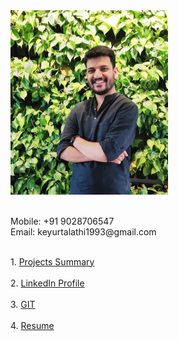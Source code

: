 <div class="row" style="height:500px">
  <div class="column" style="width:50%">
    <img src="/images/my_pic.jpeg" alt="Avatar" style="width:300px"><br>
    <br><p>
    Mobile: +91 9028706547<br>
    Email:  keyurtalathi1993@gmail.com</p>
  </div>
  <div class="column" style="width:50%">
     <br>
    1. <a href="https://docs.google.com/spreadsheets/d/1tHFYnNZkA8kO0w2tk10G_c88rnqVLbw9hhaiSz2tGc8/edit?usp=sharing">Projects Summary</a><br><br>
    2. <a href="https://www.linkedin.com/in/keyurtalathi">LinkedIn Profile</a> <br><br>
    3. <a href="https://github.com/keyurtalathi?tab=repositories">GIT</a><br><br>
    4. <a href="https://drive.google.com/open?id=1lJFM7ZW_87SNwXERka0h11xtIJ2jw6S8">Resume</a>
  </div>
</div>
